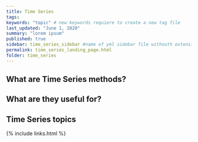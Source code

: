 ```yaml
---
title: Time Series
tags:
keywords: "topic" # new keywords requiere to create a new tag file
last_updated: "June 1, 2020"
summary: "lorem ipsum"
published: true
sidebar: time_series_sidebar #name of yml sidebar file withouth extension
permalink: time_series_landing_page.html
folder: time_series
---
```


## What are Time Series methods?

## What are they useful for?

## Time Series topics

{% include links.html %}
